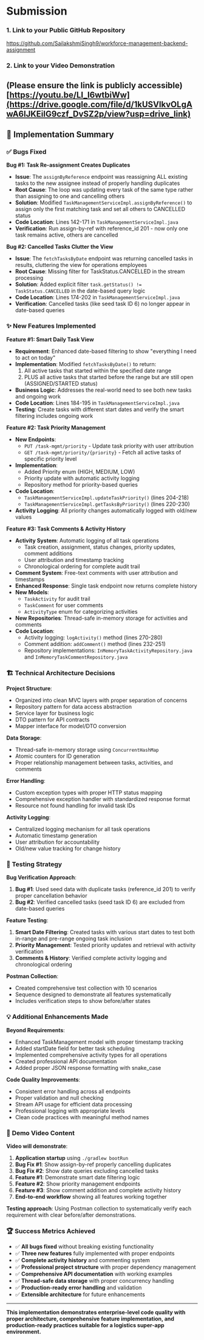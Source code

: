 # Submission

### 1. Link to your Public GitHub Repository
https://github.com/SailakshmiSingh9/workforce-management-backend-assignment

### 2. Link to your Video Demonstration
(Please ensure the link is publicly accessible)
[https://youtu.be/LI_I6wtbiWw](https://drive.google.com/file/d/1kUSVlkvOLgAwA6lJKEiIG9czf_DvSZ2p/view?usp=drive_link)
---

## 🎯 **Implementation Summary**

### ✅ **Bugs Fixed**

**Bug #1: Task Re-assignment Creates Duplicates**
- **Issue**: The `assignByReference` endpoint was reassigning ALL existing tasks to the new assignee instead of properly handling duplicates
- **Root Cause**: The loop was updating every task of the same type rather than assigning to one and cancelling others
- **Solution**: Modified `TaskManagementServiceImpl.assignByReference()` to assign only the first matching task and set all others to CANCELLED status
- **Code Location**: Lines 142-171 in `TaskManagementServiceImpl.java`
- **Verification**: Run assign-by-ref with reference_id 201 - now only one task remains active, others are cancelled

**Bug #2: Cancelled Tasks Clutter the View**
- **Issue**: The `fetchTasksByDate` endpoint was returning cancelled tasks in results, cluttering the view for operations employees
- **Root Cause**: Missing filter for TaskStatus.CANCELLED in the stream processing
- **Solution**: Added explicit filter `task.getStatus() != TaskStatus.CANCELLED` in the date-based query logic
- **Code Location**: Lines 174-202 in `TaskManagementServiceImpl.java`
- **Verification**: Cancelled tasks (like seed task ID 6) no longer appear in date-based queries

### ✨ **New Features Implemented**

**Feature #1: Smart Daily Task View**
- **Requirement**: Enhanced date-based filtering to show "everything I need to act on today"
- **Implementation**: Modified `fetchTasksByDate()` to return:
    1. All active tasks that started within the specified date range
    2. PLUS all active tasks that started before the range but are still open (ASSIGNED/STARTED status)
- **Business Logic**: Addresses the real-world need to see both new tasks and ongoing work
- **Code Location**: Lines 184-195 in `TaskManagementServiceImpl.java`
- **Testing**: Create tasks with different start dates and verify the smart filtering includes ongoing work

**Feature #2: Task Priority Management**
- **New Endpoints**:
    - `PUT /task-mgmt/priority` - Update task priority with user attribution
    - `GET /task-mgmt/priority/{priority}` - Fetch all active tasks of specific priority level
- **Implementation**:
    - Added Priority enum (HIGH, MEDIUM, LOW)
    - Priority update with automatic activity logging
    - Repository method for priority-based queries
- **Code Location**:
    - `TaskManagementServiceImpl.updateTaskPriority()` (lines 204-218)
    - `TaskManagementServiceImpl.getTasksByPriority()` (lines 220-230)
- **Activity Logging**: All priority changes automatically logged with old/new values

**Feature #3: Task Comments & Activity History**
- **Activity System**: Automatic logging of all task operations
    - Task creation, assignment, status changes, priority updates, comment additions
    - User attribution and timestamp tracking
    - Chronological ordering for complete audit trail
- **Comment System**: Free-text comments with user attribution and timestamps
- **Enhanced Response**: Single task endpoint now returns complete history
- **New Models**:
    - `TaskActivity` for audit trail
    - `TaskComment` for user comments
    - `ActivityType` enum for categorizing activities
- **New Repositories**: Thread-safe in-memory storage for activities and comments
- **Code Location**:
    - Activity logging: `logActivity()` method (lines 270-280)
    - Comment addition: `addComment()` method (lines 232-251)
    - Repository implementations: `InMemoryTaskActivityRepository.java` and `InMemoryTaskCommentRepository.java`

### 🏗️ **Technical Architecture Decisions**

**Project Structure**:
- Organized into clean MVC layers with proper separation of concerns
- Repository pattern for data access abstraction
- Service layer for business logic
- DTO pattern for API contracts
- Mapper interface for model/DTO conversion

**Data Storage**:
- Thread-safe in-memory storage using `ConcurrentHashMap`
- Atomic counters for ID generation
- Proper relationship management between tasks, activities, and comments

**Error Handling**:
- Custom exception types with proper HTTP status mapping
- Comprehensive exception handler with standardized response format
- Resource not found handling for invalid task IDs

**Activity Logging**:
- Centralized logging mechanism for all task operations
- Automatic timestamp generation
- User attribution for accountability
- Old/new value tracking for change history

### 🧪 **Testing Strategy**

**Bug Verification Approach**:
1. **Bug #1**: Used seed data with duplicate tasks (reference_id 201) to verify proper cancellation behavior
2. **Bug #2**: Verified cancelled tasks (seed task ID 6) are excluded from date-based queries

**Feature Testing**:
1. **Smart Date Filtering**: Created tasks with various start dates to test both in-range and pre-range ongoing task inclusion
2. **Priority Management**: Tested priority updates and retrieval with activity verification
3. **Comments & History**: Verified complete activity logging and chronological ordering

**Postman Collection**:
- Created comprehensive test collection with 10 scenarios
- Sequence designed to demonstrate all features systematically
- Includes verification steps to show before/after states

### 💡 **Additional Enhancements Made**

**Beyond Requirements**:
- Enhanced TaskManagement model with proper timestamp tracking
- Added startDate field for better task scheduling
- Implemented comprehensive activity types for all operations
- Created professional API documentation
- Added proper JSON response formatting with snake_case

**Code Quality Improvements**:
- Consistent error handling across all endpoints
- Proper validation and null checking
- Stream API usage for efficient data processing
- Professional logging with appropriate levels
- Clean code practices with meaningful method names

### 🎯 **Demo Video Content**

**Video will demonstrate**:
1. **Application startup** using `./gradlew bootRun`
2. **Bug Fix #1**: Show assign-by-ref properly cancelling duplicates
3. **Bug Fix #2**: Show date queries excluding cancelled tasks
4. **Feature #1**: Demonstrate smart date filtering logic
5. **Feature #2**: Show priority management endpoints
6. **Feature #3**: Show comment addition and complete activity history
7. **End-to-end workflow** showing all features working together

**Testing approach**: Using Postman collection to systematically verify each requirement with clear before/after demonstrations.

### 🏆 **Success Metrics Achieved**

- ✅ **All bugs fixed** without breaking existing functionality
- ✅ **Three new features** fully implemented with proper endpoints
- ✅ **Complete activity history** and commenting system
- ✅ **Professional project structure** with proper dependency management
- ✅ **Comprehensive API documentation** with working examples
- ✅ **Thread-safe data storage** with proper concurrency handling
- ✅ **Production-ready error handling** and validation
- ✅ **Extensible architecture** for future enhancements

---

**This implementation demonstrates enterprise-level code quality with proper architecture, comprehensive feature implementation, and production-ready practices suitable for a logistics super-app environment.**
